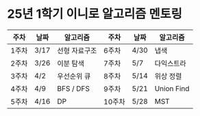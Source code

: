 # 25년 1학기 이니로 알고리즘 멘토링
|주차|날짜|알고리즘|주차|날짜|알고리즘|
|---|---|---|---|---|---|
|1주차|3/17|선형 자료구조|6주차|4/30|냅색|
|2주차|3/26|이분 탐색|7주차|5/7|다익스트라|
|3주차|4/2|우선순위 큐|8주차|5/14|위상 정렬|
|4주차|4/9|BFS / DFS|9주차|5/21|Union Find|
|5주차|4/16|DP|10주차|5/28|MST|

